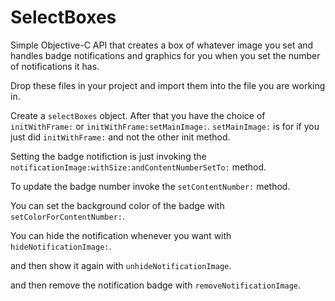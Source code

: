 SelectBoxes
===========

Simple Objective-C API that creates a box of whatever image you set and handles badge notifications and graphics for you when you set the number of notifications it has.


Drop these files in your project and import them into the file you are working in.

Create a `selectBoxes` object. After that you have the choice of `initWithFrame:` or `initWithFrame:setMainImage:`.
`setMainImage:` is for if you just did `initWithFrame:` and not the other init method.

Setting the badge notifiction is just invoking the `notificationImage:withSize:andContentNumberSetTo:` method.

To update the badge number invoke the `setContentNumber:` method.

You can set the background color of the badge with `setColorForContentNumber:`.

You can hide the notification whenever you want with `hideNotificationImage:`.

and then show it again with `unhideNotificationImage`.

and then remove the notification badge with `removeNotificationImage`.
